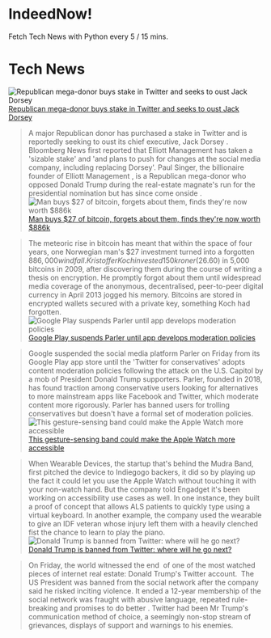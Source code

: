 # IndeedNow!
Fetch Tech News with Python every 5 / 15 mins.

# Tech News
![Republican mega-donor buys stake in Twitter and seeks to oust Jack Dorsey](https://i.guim.co.uk/img/media/f209f6a94f59c137926783d8567ca28113b6ffee/0_36_5568_3341/master/5568.jpg?width=1200&height=630&quality=85&auto=format&fit=crop&overlay-align=bottom%2Cleft&overlay-width=100p&overlay-base64=L2ltZy9zdGF0aWMvb3ZlcmxheXMvdGctZGVmYXVsdC5wbmc&enable=upscale&s=fe5a665d39b38a117e91915008d8ced2 "Republican mega-donor buys stake in Twitter and seeks to oust Jack Dorsey")
[Republican mega-donor buys stake in Twitter and seeks to oust Jack Dorsey](http://www.theguardian.com/technology/2020/feb/29/paul-singer-elliott-management-twitter-jack-dorsey)


> A major Republican donor has purchased a stake in Twitter and is reportedly seeking to oust its chief executive, Jack Dorsey . Bloomberg News first reported that Elliott Management has taken a 'sizable stake' and 'and plans to push for changes at the social media company, including replacing Dorsey'. Paul Singer, the billionaire founder of Elliott Management , is a Republican mega-donor who opposed Donald Trump during the real-estate magnate's run for the presidential nomination but has since come onside .
![Man buys $27 of bitcoin, forgets about them, finds they're now worth $886k](https://i.guim.co.uk/img/media/d6599974eeff6dc64f5849f7f274cc4efef5c419/0_235_4950_2970/master/4950.jpg?width=1200&height=630&quality=85&auto=format&fit=crop&overlay-align=bottom%2Cleft&overlay-width=100p&overlay-base64=L2ltZy9zdGF0aWMvb3ZlcmxheXMvdGctYWdlLTIwMTUucG5n&enable=upscale&s=a2a21dd942def54fd48d9644077204ab "Man buys $27 of bitcoin, forgets about them, finds they're now worth $886k")
[Man buys $27 of bitcoin, forgets about them, finds they're now worth $886k](http://www.theguardian.com/technology/2015/dec/09/bitcoin-forgotten-currency-norway-oslo-home)


> The meteoric rise in bitcoin has meant that within the space of four years, one Norwegian man's $27 investment turned into a forgotten $886,000 windfall. Kristoffer Koch invested 150 kroner ($26.60) in 5,000 bitcoins in 2009, after discovering them during the course of writing a thesis on encryption. He promptly forgot about them until widespread media coverage of the anonymous, decentralised, peer-to-peer digital currency in April 2013 jogged his memory. Bitcoins are stored in encrypted wallets secured with a private key, something Koch had forgotten.
![Google Play suspends Parler until app develops moderation policies](https://media1.s-nbcnews.com/j/newscms/2020_46/3427422/201110-parler-app-se-411p_23f0d170fc23fdbe20cce843630f7c5f.nbcnews-fp-1200-630.jpg "Google Play suspends Parler until app develops moderation policies")
[Google Play suspends Parler until app develops moderation policies](https://www.nbcnews.com/tech/social-media/google-play-suspends-parler-until-app-develops-moderation-policies-n1253609)


> Google suspended the social media platform Parler on Friday from its Google Play app store until the 'Twitter for conservatives' adopts content moderation policies following the attack on the U.S. Capitol by a mob of President Donald Trump supporters. Parler, founded in 2018, has found traction among conservative users looking for alternatives to more mainstream apps like Facebook and Twitter, which moderate content more rigorously. Parler has banned users for trolling conservatives but doesn't have a formal set of moderation policies.
![This gesture-sensing band could make the Apple Watch more accessible](None "This gesture-sensing band could make the Apple Watch more accessible")
[This gesture-sensing band could make the Apple Watch more accessible](https://www.engadget.com/mudra-band-ces-2021-041411145.html)


> When Wearable Devices, the startup that's behind the Mudra Band, first pitched the device to Indiegogo backers, it did so by playing up the fact it could let you use the Apple Watch without touching it with your non-watch hand. But the company told Engadget it's been working on accessibility use cases as well. In one instance, they built a proof of concept that allows ALS patients to quickly type using a virtual keyboard. In another example, the company used the wearable to give an IDF veteran whose injury left them with a heavily clenched fist the chance to learn to play the piano.
![Donald Trump is banned from Twitter: where will he go next?](https://www.telegraph.co.uk/content/dam/technology/2021/01/09/TELEMMGLPICT000233366986_trans_NvBQzQNjv4BqpVlberWd9EgFPZtcLiMQfyf2A9a6I9YchsjMeADBa08.jpeg?impolicy=logo-overlay "Donald Trump is banned from Twitter: where will he go next?")
[Donald Trump is banned from Twitter: where will he go next?](https://www.telegraph.co.uk/technology/2021/01/09/donald-trump-banned-twitter-will-go-next/)


> On Friday, the world witnessed the end  of one of the most watched pieces of internet real estate: Donald Trump's Twitter account.  The US President was banned from the social network after the company said he risked inciting violence. It ended a 12-year membership of the social network was fraught with abusive language, repeated rule-breaking and promises to do better . Twitter had been Mr Trump's communication method of choice, a seemingly non-stop stream of grievances, displays of support and warnings to his enemies.
